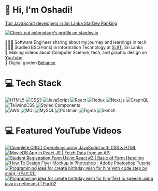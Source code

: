 

# 👋 Hi, I'm Oshadi!
[Top JavaScript developers in Sri Lanka StarDev Ranking](https://stardev.io/top/developers/javascript/in/sri_lanka/sri_lanka?page=3)

[![Check out oshgodage's profile on stardev.io](https://stardev.io/developers/oshgodage/badge/languages/locality.svg)](https://stardev.io/developers/oshgodage)


👩🏻‍💻 Software Engineer sharing about my journey and learnings in tech<br/>
👩🏻‍🎓 Studied BSc(Hons) in Information Technology at [SLIIT](https://www.youtube.com/@SLIITtube), Sri Lanka<br/>
🎨 Making videos about Computer Science, tech, and graphic design on [YouTube](https://www.youtube.com/@learningzity)<br/>
🌷 Digital garden [Behance](https://www.behance.net/oshadigodage)<br/>


# 💻 Tech Stack

![HTML5](https://img.shields.io/badge/html5-%23E34F26.svg?style=for-the-badge&logo=html5&logoColor=white)
![CSS3](https://img.shields.io/badge/css3-%231572B6.svg?style=for-the-badge&logo=css3&logoColor=white)
![JavaScript](https://img.shields.io/badge/javascript-%23323330.svg?style=for-the-badge&logo=javascript&logoColor=%23F7DF1E)
![React](https://img.shields.io/badge/react-%2320232a.svg?style=for-the-badge&logo=react&logoColor=%2361DAFB)
![Redux](https://img.shields.io/badge/Redux-%23FF6F00.svg?style=for-the-badge&logo=redux&logoColor=white)
![Next.js](https://img.shields.io/badge/Next.js-%23000000.svg?style=for-the-badge&logo=next.js&logoColor=white)
![GraphQL](https://img.shields.io/badge/-GraphQL-E10098?style=for-the-badge&logo=graphql&logoColor=white)
![TailwindCSS](https://img.shields.io/badge/tailwindcss-%2338B2AC.svg?style=for-the-badge&logo=tailwind-css&logoColor=white)
![Styled Components](https://img.shields.io/badge/styled--components-DB7093?style=for-the-badge&logo=styled-components&logoColor=white)<br/>
![AWS](https://img.shields.io/badge/AWS-%232F5B7F.svg?style=for-the-badge&logo=amazonaws&logoColor=white)
![MUI](https://img.shields.io/badge/MUI-%230081CB.svg?style=for-the-badge&logo=mui&logoColor=white)
![MySQL](https://img.shields.io/badge/MySQL-%2300A4DB.svg?style=for-the-badge&logo=mysql&logoColor=white)
![Postman](https://img.shields.io/badge/Postman-%23FF6C37.svg?style=for-the-badge&logo=postman&logoColor=white)
![Figma](https://img.shields.io/badge/figma-%23F24E1E.svg?style=for-the-badge&logo=figma&logoColor=white)
![Sketch](https://img.shields.io/badge/Sketch-%23F7B500.svg?style=for-the-badge&logo=sketch&logoColor=white)

# 💻 Featured YouTube Videos
[![Complete CRUD Operations using JavaScript with CSS & HTML](https://ytcards.demolab.com/?id=MKD0Vsu0Ikw&title=Complete+CRUD+Operations+using+JavaScript+with+CSS+%26+HTML&lang=en&timestamp=1636628400&background_color=%230d1117&title_color=%23ffffff&stats_color=%23dedede&max_title_lines=1&width=250&border_radius=5&duration=77)](https://www.youtube.com/watch?v=MKD0Vsu0Ikw&t=77s)
[![MovieDB App in React JS | Fetch Data from an API](https://ytcards.demolab.com/?id=KveKdXSEV7A&title=MovieDB+App+in+React+JS+%7C+Fetch+Data+from+an+API&lang=en&timestamp=1636628400&background_color=%230d1117&title_color=%23ffffff&stats_color=%23dedede&max_title_lines=1&width=250&border_radius=5&duration=1572)](https://www.youtube.com/watch?v=KveKdXSEV7A&t=1572s)
[![Student Registration Form Using React #2 | Basic of Form Handling](https://ytcards.demolab.com/?id=T1-AICN3RsA&title=Student+Registration+Form+Using+React+%232+%7C+Basic+of+Form+Handling&lang=en&timestamp=1636628400&background_color=%230d1117&title_color=%23ffffff&stats_color=%23dedede&max_title_lines=1&width=250&border_radius=5&duration=129)](https://www.youtube.com/watch?v=T1-AICN3RsA)
[![How To Design Flyer Mockup in Photoshop | Adobe Photoshop Tutorial](https://ytcards.demolab.com/?id=luzXZn-4Svc&title=How+To+Design+Flyer+Mockup+in+Photoshop+%7C+Adobe+Photoshop+Tutorial&lang=en&timestamp=1636628400&background_color=%230d1117&title_color=%23ffffff&stats_color=%23dedede&max_title_lines=1&width=250&border_radius=5&duration=129)](https://www.youtube.com/watch?v=luzXZn-4Svc&t=129s)
[![Programming idea for create birthday wish for him(with code step by step) | (Part 01)](https://ytcards.demolab.com/?id=1yZV9qwYouw&title=Programming+idea+for+create+birthday+wish+for+him%28with+code+step+by+step%29+%7C+%28Part+01%29&lang=en&timestamp=1636628400&background_color=%230d1117&title_color=%23ffffff&stats_color=%23dedede&max_title_lines=1&width=250&border_radius=5&duration=240)](https://www.youtube.com/watch?v=1yZV9qwYouw)
[![Programming idea for create birthday wish for him(Text to speech using java in netbeans) | Part02](https://ytcards.demolab.com/?id=xrFfV8KaY0c&title=Programming+idea+for+create+birthday+wish+for+him%28Text+to+speech+using+java+in+netbeans%29+%7C+Part02&lang=en&timestamp=1636628400&background_color=%230d1117&title_color=%23ffffff&stats_color=%23dedede&max_title_lines=1&width=250&border_radius=5&duration=120)](https://www.youtube.com/watch?v=xrFfV8KaY0c&t=2s)

<!-- END YOUTUBE-CARDS -->
